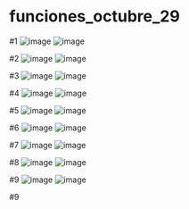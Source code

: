 # funciones_octubre_29

#1
![image](https://github.com/user-attachments/assets/686c4cb7-d852-4820-abc8-646db8f6b3aa)
![image](https://github.com/user-attachments/assets/30c846d4-77d3-4a65-9525-b7ba456f00cd)

#2
![image](https://github.com/user-attachments/assets/a90b1104-710f-461d-ba1d-ddc440ec1351)
![image](https://github.com/user-attachments/assets/3987eb2d-04af-49fc-ba49-7b4d892c0b22)

#3
![image](https://github.com/user-attachments/assets/9ddfde1f-1abc-488a-b7c3-a3474a737eec)
![image](https://github.com/user-attachments/assets/c40b71a1-0067-48ad-a2fc-8e78ac928f29)

#4
![image](https://github.com/user-attachments/assets/d777b743-9d0f-4369-bf7e-9d7324221e0f)
![image](https://github.com/user-attachments/assets/305722d3-cf33-4254-9adf-5c3d90601a93)

#5
![image](https://github.com/user-attachments/assets/80d25731-3ce0-41d5-a7ca-bb2c14098e9d)
![image](https://github.com/user-attachments/assets/7beb49e4-dd36-4130-a9dc-bbe5bc92deb9)


#6
![image](https://github.com/user-attachments/assets/8edf6636-39bc-4713-b90f-2fe7a25b54c5)
![image](https://github.com/user-attachments/assets/27fa629e-434d-4a81-9a82-58d9ab380b78)

#7
![image](https://github.com/user-attachments/assets/c2cf4a7f-44cf-4476-a2a0-0f294c2e30b6)
![image](https://github.com/user-attachments/assets/2e799ba6-9590-4eff-bfd4-210a49a63432)

#8
![image](https://github.com/user-attachments/assets/3b58b802-118c-45a4-8d61-c6826dc07605)
![image](https://github.com/user-attachments/assets/f23ff5f4-d380-4030-b7f3-c06b723fce59)

#9
![image](https://github.com/user-attachments/assets/5712e29d-96ce-45b9-a4cf-784567e47414)
![image](https://github.com/user-attachments/assets/50c8b4ba-64cd-498c-bd8f-4403139b1b8d)

#9











